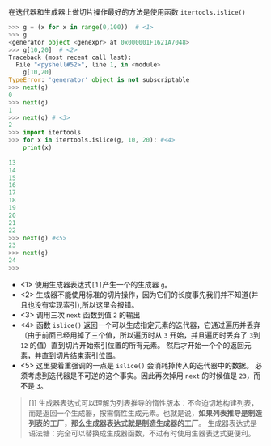 
在迭代器和生成器上做切片操作最好的方法是使用函数 `itertools.islice()`

```python
>>> g = (x for x in range(0,100))  # <1>
>>> g
<generator object <genexpr> at 0x000001F1621A7048>
>>> g[10,20]  # <2>
Traceback (most recent call last):
  File "<pyshell#52>", line 1, in <module>
    g[10,20]
TypeError: 'generator' object is not subscriptable
>>> next(g)
0
>>> next(g)
1
>>> next(g) # <3>
2
>>> import itertools
>>> for x in itertools.islice(g, 10, 20): #<4>
	print(x)
	
13
14
15
16
17
18
19
20
21
22
>>> next(g) #<5>
23
>>> next(g)
24
>>> 
```

- <1> 使用生成器表达式`[1]`产生一个的生成器 `g`。
- <2> 生成器不能使用标准的切片操作，因为它们的长度事先我们并不知道(并且也没有实现索引),所以这里会报错。
- <3> 调用三次 `next` 函数到值 `2` 的输出
- <4> 函数 `islice()` 返回一个可以生成指定元素的迭代器，它通过遍历并丢弃（由于前面已经用掉了三个值，所以遍历时从 `3` 开始，并且遍历时丢弃了 `3`到 `12` 的值）直到切片开始索引位置的所有元素。 然后才开始一个个的返回元素，并直到切片结束索引位置。
- <5> 这里要着重强调的一点是 `islice()` 会消耗掉传入的迭代器中的数据。 必须考虑到迭代器是不可逆的这个事实。因此再次掉用 `next` 的时候值是 `23`，而不是 `3`。

> [1] 生成器表达式可以理解为列表推导的惰性版本：不会迫切地构建列表，而是返回一个生成器，按需惰性生成元素。也就是说，**如果列表推导是制造列表的工厂，那么生成器表达式就是制造生成器的工厂**。
生成器表达式是语法糖：完全可以替换成生成器函数，不过有时使用生器表达式更便利。